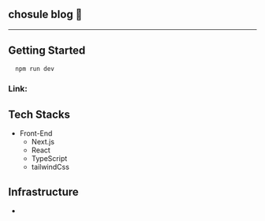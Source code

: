 ## chosule blog 📝
---

## Getting Started

```js
  npm run dev
```
### Link: 

## Tech Stacks
- Front-End
  - Next.js
  - React
  - TypeScript
  - tailwindCss

## Infrastructure
  -
    

